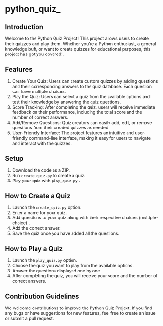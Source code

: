 # python_quiz_


## Introduction

 Welcome to the Python Quiz Project! This project allows users to create their quizzes and play them. Whether you're a Python enthusiast, a general knowledge 
 buff, or want to create quizzes for educational purposes, this project has got you covered!.

## Features

1. Create Your Quiz: Users can create custom quizzes by adding questions and their corresponding answers to the quiz database. Each question can have multiple 
   choices.
2. Play the Quiz: Users can select a quiz from the available options and test their knowledge by answering the quiz questions.
3. Score Tracking: After completing the quiz, users will receive immediate feedback on their performance, including the total score and the number of correct 
   answers.
4. Add/Remove Questions: Quiz creators can easily add, edit, or remove questions from their created quizzes as needed.
5. User-Friendly Interface: The project features an intuitive and user-friendly command-line interface, making it easy for users to navigate and interact with 
   the quizzes.

## Setup

 1. Download the code as a ZIP.
 2. Run ```create_quiz.py``` to create a quiz.
 3. Play your quiz with ```play_quiz.py``` .

## How to Create a Quiz

 1. Launch the ```create_quiz.py``` option.
 2. Enter a name for your quiz.
 3. Add questions to your quiz along with their respective choices (multiple-choice) .
 4. Add the correct answer.
 5. Save the quiz once you have added all the questions.

## How to Play a Quiz

1. Launch the ```play_quiz.py``` option.
2. Choose the quiz you want to play from the available options.
3. Answer the questions displayed one by one.
4. After completing the quiz, you will receive your score and the number of correct answers.

## Contribution Guidelines
 We welcome contributions to improve the Python Quiz Project. If you find any bugs or have suggestions for new features, feel free to create an issue or submit a 
 pull request.
